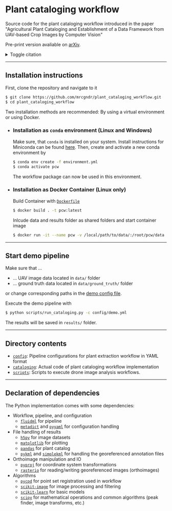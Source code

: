 # Plant cataloging workflow

Source code for the plant cataloging workflow introduced in the paper "Agricultural Plant Cataloging and Establishment of a Data Framework from UAV-based Crop Images by Computer Vision"

Pre-print version avaliable on [arXiv](https://arxiv.org/abs/2201.02885v2).

<details><summary>Toggle citation</summary>
<p>

```bibtex
@misc{guender_plantcatalogingworkflow,
      title={Agricultural Plant Cataloging and Establishment of a Data Framework from UAV-based Crop Images by Computer Vision}, 
      author={Maurice G\"under and Facundo R. Ispizua Yamati and Jana Kierdorf and Ribana Roscher and Anne-Katrin Mahlein and Christian Bauckhage},
      year={2022},
      eprint={2201.02885},
      archivePrefix={arXiv},
      primaryClass={cs.CV}
}
```

</p>
</details>

---
## Installation instructions

First, clone the repository and navigate to it

```bash
$ git clone https://github.com/mrcgndr/plant_cataloging_workflow.git
$ cd plant_cataloging_workflow
```

Two installation methods are recommended: By using a virtual environment or using Docker.

* ### Installation as ```conda``` environment (Linux and Windows)

    Make sure, that ```conda``` is installed on your system. Install instructions for Miniconda can be found [here](https://docs.conda.io/projects/conda/en/latest/user-guide/install/windows.html). Then, create and activate a new conda environment by

    ```bash
    $ conda env create -f environment.yml
    $ conda activate pcw
    ```

    The workflow package can now be used in this environment.
* ### Installation as Docker Container (Linux only)

  Build Container with [```Dockerfile```](Dockerfile)

    ```bash
    $ docker build . -t pcw:latest
    ```

  Inlcude data and results folder as shared folders and start container image

    ```bash
    $ docker run -it --name pcw -v /local/path/to/data/:/root/pcw/data -v /local/path/to/results/:/root/pcw/results pcw:latest
    ```

---
## Start demo pipeline

Make sure that ...
  * ... UAV image data located in ```data/``` folder
  * ... ground truth data located in ```data/ground_truth/``` folder

or change corresponding paths in the [demo config file](config/demo.yml).

Execute the demo pipeline with

```bash
$ python scripts/run_cataloging.py -c config/demo.yml
```

The results will be saved in  ```results/``` folder.

---
## Directory contents

* [```config```](/config): Pipeline configurations for plant extraction workflow in YAML format
* [```cataloging```](/cataloging): Actual code of plant cataloging workflow implementation
* [```scripts```](/scripts): Scripts to execute drone image analysis workflows.

---
## Declaration of dependencies

The Python implementation comes with some dependencies:

* Workflow, pipeline, and configuration
  * [```fluidml```](https://github.com/fluidml/fluidml) for pipeline
  * [```metadict```](https://github.com/LarsHill/metadict) and [```pyyaml```](https://pyyaml.org) for configuration handling
* File handling of results
  * [```h5py```](https://www.h5py.org) for image datasets
  * [```matplotlib```](https://matplotlib.org) for plotting
  * [```pandas```](https://pandas.pydata.org) for plant catalog
  * [```pykml```](https://pythonhosted.org/pykml/) and [```simplekml```](https://simplekml.readthedocs.io/en/latest/) for handling the georeferenced annotation files
* Orthoimage manipulation and IO
  * [```pyproj```](https://pyproj4.github.io/pyproj/stable/) for coordinate system transformations
  * [```rasterio```](https://rasterio.readthedocs.io/en/latest/) for reading/writing georeferenced images (orthoimages)
* Algorithms
  * [```pycpd```](https://github.com/siavashk/pycpd) for point set registration used in workflow
  * [```scikit-image```](https://scikit-image.org) for image processing and filtering
  * [```scikit-learn```](https://scikit-learn.org) for basic models
  * [```scipy```](https://scipy.org) for mathematical operations and common algorithms (peak finder, image transforms, etc.)
